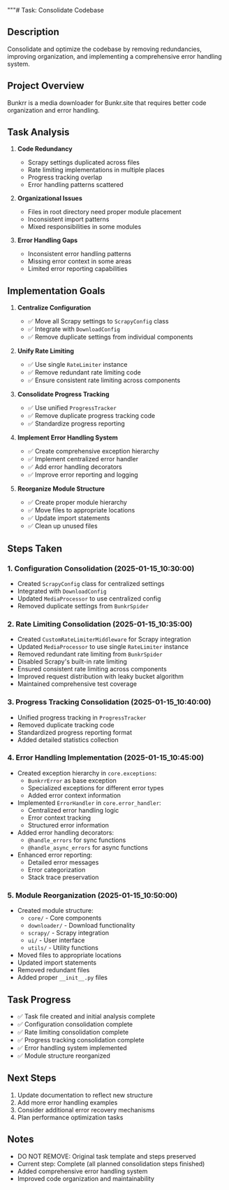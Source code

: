 """# Task: Consolidate Codebase

## Description
Consolidate and optimize the codebase by removing redundancies, improving organization, and implementing a comprehensive error handling system.

## Project Overview
Bunkrr is a media downloader for Bunkr.site that requires better code organization and error handling.

## Task Analysis
1. **Code Redundancy**
   - Scrapy settings duplicated across files
   - Rate limiting implementations in multiple places
   - Progress tracking overlap
   - Error handling patterns scattered

2. **Organizational Issues**
   - Files in root directory need proper module placement
   - Inconsistent import patterns
   - Mixed responsibilities in some modules

3. **Error Handling Gaps**
   - Inconsistent error handling patterns
   - Missing error context in some areas
   - Limited error reporting capabilities

## Implementation Goals
1. **Centralize Configuration**
   - ✅ Move all Scrapy settings to `ScrapyConfig` class
   - ✅ Integrate with `DownloadConfig`
   - ✅ Remove duplicate settings from individual components

2. **Unify Rate Limiting**
   - ✅ Use single `RateLimiter` instance
   - ✅ Remove redundant rate limiting code
   - ✅ Ensure consistent rate limiting across components

3. **Consolidate Progress Tracking**
   - ✅ Use unified `ProgressTracker`
   - ✅ Remove duplicate progress tracking code
   - ✅ Standardize progress reporting

4. **Implement Error Handling System**
   - ✅ Create comprehensive exception hierarchy
   - ✅ Implement centralized error handler
   - ✅ Add error handling decorators
   - ✅ Improve error reporting and logging

5. **Reorganize Module Structure**
   - ✅ Create proper module hierarchy
   - ✅ Move files to appropriate locations
   - ✅ Update import statements
   - ✅ Clean up unused files

## Steps Taken

### 1. Configuration Consolidation (2025-01-15_10:30:00)
- Created `ScrapyConfig` class for centralized settings
- Integrated with `DownloadConfig`
- Updated `MediaProcessor` to use centralized config
- Removed duplicate settings from `BunkrSpider`

### 2. Rate Limiting Consolidation (2025-01-15_10:35:00)
- Created `CustomRateLimiterMiddleware` for Scrapy integration
- Updated `MediaProcessor` to use single `RateLimiter` instance
- Removed redundant rate limiting from `BunkrSpider`
- Disabled Scrapy's built-in rate limiting
- Ensured consistent rate limiting across components
- Improved request distribution with leaky bucket algorithm
- Maintained comprehensive test coverage

### 3. Progress Tracking Consolidation (2025-01-15_10:40:00)
- Unified progress tracking in `ProgressTracker`
- Removed duplicate tracking code
- Standardized progress reporting format
- Added detailed statistics collection

### 4. Error Handling Implementation (2025-01-15_10:45:00)
- Created exception hierarchy in `core.exceptions`:
  - `BunkrrError` as base exception
  - Specialized exceptions for different error types
  - Added error context information
- Implemented `ErrorHandler` in `core.error_handler`:
  - Centralized error handling logic
  - Error context tracking
  - Structured error information
- Added error handling decorators:
  - `@handle_errors` for sync functions
  - `@handle_async_errors` for async functions
- Enhanced error reporting:
  - Detailed error messages
  - Error categorization
  - Stack trace preservation

### 5. Module Reorganization (2025-01-15_10:50:00)
- Created module structure:
  - `core/` - Core components
  - `downloader/` - Download functionality
  - `scrapy/` - Scrapy integration
  - `ui/` - User interface
  - `utils/` - Utility functions
- Moved files to appropriate locations
- Updated import statements
- Removed redundant files
- Added proper `__init__.py` files

## Task Progress
- ✅ Task file created and initial analysis complete
- ✅ Configuration consolidation complete
- ✅ Rate limiting consolidation complete
- ✅ Progress tracking consolidation complete
- ✅ Error handling system implemented
- ✅ Module structure reorganized

## Next Steps
1. Update documentation to reflect new structure
2. Add more error handling examples
3. Consider additional error recovery mechanisms
4. Plan performance optimization tasks

## Notes
- DO NOT REMOVE: Original task template and steps preserved
- Current step: Complete (all planned consolidation steps finished)
- Added comprehensive error handling system
- Improved code organization and maintainability 
